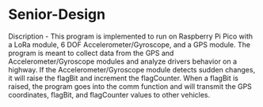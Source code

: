 # Senior-Design

Discription - This program is implemented to run on Raspberry Pi Pico with a LoRa module, 6 DOF Accelerometer/Gyroscope,
and a GPS module. The program is meant to collect data from the GPS and Accelerometer/Gyroscope modules
and analyze drivers behavior on a highway. If the Accelerometer/Gyroscope module detects sudden changes, it will
raise the flagBit and increment the flagCounter. When a flagBit is raised, the program goes into the comm function
and will transmit the GPS coordinates, flagBit, and flagCounter values to other vehicles. 
